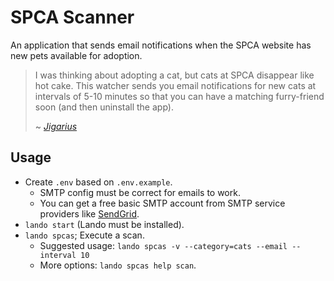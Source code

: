 # SPCA Scanner

An application that sends email notifications when the SPCA website
has new pets available for adoption.

> I was thinking about adopting a cat, but cats at SPCA disappear like
> hot cake. This watcher sends you email notifications for new cats at
> intervals of 5-10 minutes so that you can have a matching furry-friend
> soon (and then uninstall the app).
>
> ~ _[Jigarius](https://jigarius.com/)_

## Usage

  * Create `.env` based on `.env.example`.
    * SMTP config must be correct for emails to work.
    * You can get a free basic SMTP account from SMTP service providers like
      [SendGrid](https://sendgrid.com/).
  * `lando start` (Lando must be installed).
  * `lando spcas`; Execute a scan.
    * Suggested usage: `lando spcas -v --category=cats --email --interval 10`
    * More options: `lando spcas help scan`.
